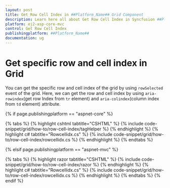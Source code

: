 ```yaml
---
layout: post
title: Get Row Cell Index in ##Platform_Name## Grid Component
description: Learn here all about Get Row Cell Index in Syncfusion ##Platform_Name## Grid component of Syncfusion Essential JS 2 and more.
platform: ej2-asp-core-mvc
control: Get Row Cell Index
publishingplatform: ##Platform_Name##
documentation: ug
---
```



# Get specific row and cell index in Grid

You can get the specific row and cell index of the grid by using `rowSelected` event of the grid. Here, we can get the row and cell index by using `aria-rowindex`(get row Index from `tr` element) and `aria-colindex`(column index from `td` element) attribute.

{% if page.publishingplatform == "aspnet-core" %}

{% tabs %}
{% highlight cshtml tabtitle="CSHTML" %}
{% include code-snippet/grid/how-to/row-cell-index/tagHelper %}
{% endhighlight %}
{% highlight c# tabtitle="Rowcellidx.cs" %}
{% include code-snippet/grid/how-to/row-cell-index/rowcellidx.cs %}
{% endhighlight %}
{% endtabs %}

{% elsif page.publishingplatform == "aspnet-mvc" %}

{% tabs %}
{% highlight razor tabtitle="CSHTML" %}
{% include code-snippet/grid/how-to/row-cell-index/razor %}
{% endhighlight %}
{% highlight c# tabtitle="Rowcellidx.cs" %}
{% include code-snippet/grid/how-to/row-cell-index/rowcellidx.cs %}
{% endhighlight %}
{% endtabs %}
{% endif %}

